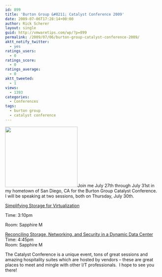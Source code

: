 ```yaml
---
id: 899
title: 'Burton Group &#8211; Catalyst Conference 2009'
date: 2009-07-06T17:28:14+00:00
author: Rick Scherer
layout: single
guid: http://vmwaretips.com/wp/?p=899
permalink: /2009/07/06/burton-group-catalyst-conference-2009/
aktt_notify_twitter:
  - yes
ratings_users:
  - 0
ratings_score:
  - 0
ratings_average:
  - 0
aktt_tweeted:
  - 1
views:
  - 1393
categories:
  - Conferences
tags:
  - burton group
  - catalyst conference
---
```

[<img class="alignright size-full wp-image-900" src="http://vmwaretips.com/wp/wp-content/uploads/2009/07/burton-catalyst.jpg" alt="" width="235" height="196" />](http://www.catalyst.burtongroup.com/NA09/)Join me July 27th through July 31st in my hometown of San Diego, CA for the Burton Group Catalyst Conference.  I will be speaking at two sessions, both on Thursday, July 30th.

<span style="text-decoration: underline;">Simplifying Storage for Virtualization</span>
  
Time: 3:10pm
  
Room: Sapphire M

<span><span style="text-decoration: underline;"><a class="title">Reconciling Storage, Networking, and Security in a Dynamic Data Center<br /> </a></span><a class="title">Time: 4:45pm<br /> Room: Sapphire M</a></span>

The Catalyst Conference is a unique event, tons of great sessions and amazing hospitality suites which are hosted by vendors &#8211; these are great places to meet and mingle with other I/T professionals.  I hope to see you there!